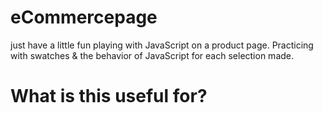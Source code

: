 # eCommercepage
just have a little fun playing with JavaScript on a product page. Practicing with swatches & the behavior of JavaScript for each selection made. 

# What is this useful for?
